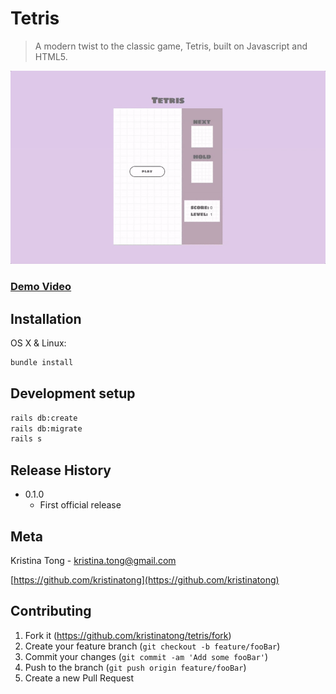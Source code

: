 # Tetris
> A modern twist to the classic game, Tetris, built on Javascript and HTML5.

![tetris demo](https://github.com/kristinatong/tetris/blob/master/demos/tetris4.gif)

### [Demo Video](https://vimeo.com/303965386)

## Installation

OS X & Linux:

```sh
bundle install
```

## Development setup

```sh
rails db:create
rails db:migrate
rails s
```

## Release History

* 0.1.0
    * First official release

## Meta

Kristina Tong - kristina.tong@gmail.com

[https://github.com/kristinatong](https://github.com/kristinatong)


## Contributing

1. Fork it (<https://github.com/kristinatong/tetris/fork>)
2. Create your feature branch (`git checkout -b feature/fooBar`)
3. Commit your changes (`git commit -am 'Add some fooBar'`)
4. Push to the branch (`git push origin feature/fooBar`)
5. Create a new Pull Request
